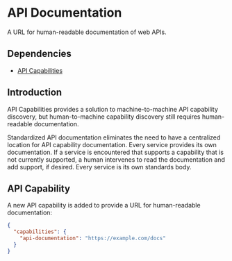# API Documentation

A URL for human-readable documentation of web APIs.

## Dependencies

* [API Capabilities](./2001-api-capabilities.md)

## Introduction

API Capabilities provides a solution to machine-to-machine API capability
discovery, but human-to-machine capability discovery still requires
human-readable documentation.

Standardized API documentation eliminates the need to have a centralized
location for API capability documentation. Every service provides its own
documentation. If a service is encountered that supports a capability that is
not currently supported, a human intervenes to read the documentation and add
support, if desired. Every service is its own standards body.

## API Capability

A new API capability is added to provide a URL for human-readable documentation:

```json
{
  "capabilities": {
    "api-documentation": "https://example.com/docs"
  }
}
```
